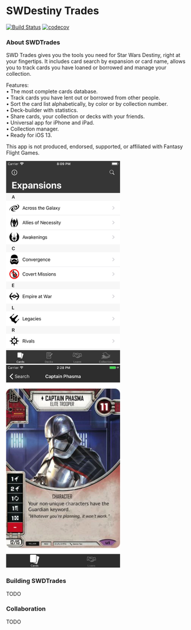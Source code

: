 SWDestiny Trades
============

[![Build Status](https://app.bitrise.io/app/5ee4942dee9b5be7/status.svg?token=5XXKV1uAbVJJRI-ETm68YQ&branch=develop)](https://app.bitrise.io/app/5ee4942dee9b5be7)
[![codecov](https://codecov.io/gh/dogo/swdestiny-trades/branch/develop/graph/badge.svg)](https://codecov.io/gh/dogo/swdestiny-trades)

### About SWDTrades

SWD Trades gives you the tools you need for Star Wars Destiny, right at your fingertips. It includes card search by expansion or card name, allows you to track cards you have loaned or borrowed and manage your collection.

Features:  
• The most complete cards database.  
• Track cards you have lent out or borrowed from other people.  
• Sort the card list alphabetically, by color or by collection number.  
• Deck-builder with statistics.  
• Share cards, your collection or decks with your friends.  
• Universal app for iPhone and iPad.  
• Collection manager.  
• Ready for iOS 13.  

This app is not produced, endorsed, supported, or affiliated with Fantasy Flight Games.  

<img src="https://github.com/dogo/swdestiny-trades/raw/develop/fastlane/screenshots/en-US/1_iphone6Plus_1.Simulator Screen Shot - iPhone 8 Plus.png" alt="SWDestiny Trades Screenshot" width="310" height="552" />
<img src="https://github.com/dogo/swdestiny-trades/raw/develop/fastlane/screenshots/en-US/3_iphone6Plus.png" alt="SWDestiny Trades Screenshot" width="310" height="552" />

### Building SWDTrades
TODO

### Collaboration
TODO
